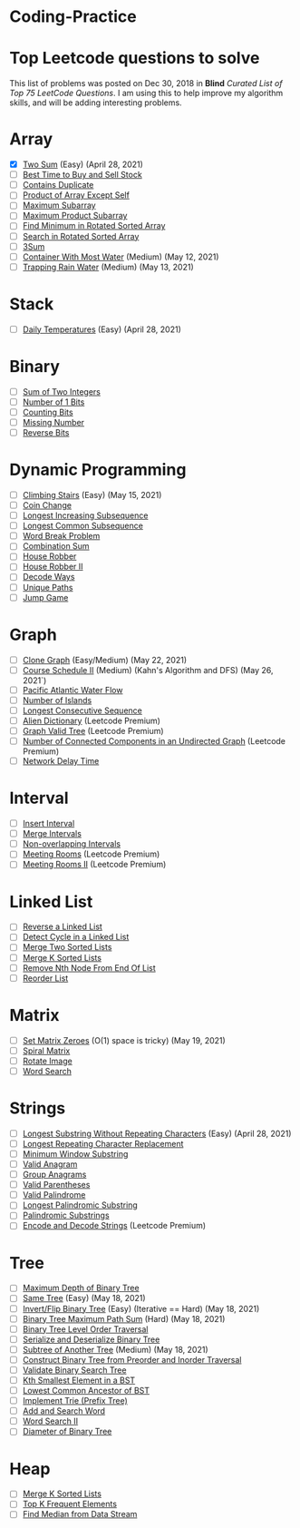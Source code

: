 # Coding-Practice
# Top Leetcode questions to solve

  This list of problems  was posted on Dec 30, 2018 in  **Blind**  *Curated List of Top 75 LeetCode Questions*.
  I am using this to help improve my algorithm skills, and will be adding interesting problems.

# Array

- [X] [Two Sum](https://leetcode.com/problems/two-sum/) (Easy) (April 28, 2021)
- [ ] [Best Time to Buy and Sell Stock](https://leetcode.com/problems/best-time-to-buy-and-sell-stock/)
- [ ] [Contains Duplicate](https://leetcode.com/problems/contains-duplicate/)
- [ ] [Product of Array Except Self](https://leetcode.com/problems/product-of-array-except-self/)
- [ ] [Maximum Subarray](https://leetcode.com/problems/maximum-subarray/)
- [ ] [Maximum Product Subarray](https://leetcode.com/problems/maximum-product-subarray/)
- [ ] [Find Minimum in Rotated Sorted Array ](https://leetcode.com/problems/find-minimum-in-rotated-sorted-array/)
- [ ] [Search in Rotated Sorted Array](https://leetcode.com/problems/search-in-rotated-sorted-array/)
- [ ] [3Sum](https://leetcode.com/problems/3sum/)
- [ ] [Container With Most Water](https://leetcode.com/problems/container-with-most-water/) (Medium) (May 12, 2021)
- [ ] [Trapping Rain Water](https://leetcode.com/problems/trapping-rain-water/) (Medium) (May 13, 2021)

# Stack

- [ ] [Daily Temperatures](https://leetcode.com/problems/daily-temperatures/) (Easy) (April 28, 2021)

# Binary

- [ ] [Sum of Two Integers](https://leetcode.com/problems/sum-of-two-integers/)
- [ ] [Number of 1 Bits](https://leetcode.com/problems/number-of-1-bits/)
- [ ] [Counting Bits](https://leetcode.com/problems/counting-bits/)
- [ ] [Missing Number](https://leetcode.com/problems/missing-number/)
- [ ] [Reverse Bits](https://leetcode.com/problems/reverse-bits/)

# Dynamic Programming

- [ ] [Climbing Stairs](https://leetcode.com/problems/climbing-stairs/) (Easy) (May 15, 2021)
- [ ] [Coin Change](https://leetcode.com/problems/coin-change/)
- [ ] [Longest Increasing Subsequence](https://leetcode.com/problems/longest-increasing-subsequence/)
- [ ] [Longest Common Subsequence](https://leetcode.com/problems/longest-increasing-subsequence/)
- [ ] [Word Break Problem](https://leetcode.com/problems/word-break/)
- [ ] [Combination Sum](https://leetcode.com/problems/combination-sum-iv/)
- [ ] [House Robber](https://leetcode.com/problems/house-robber/)
- [ ] [House Robber II](https://leetcode.com/problems/house-robber-ii/)
- [ ] [Decode Ways](https://leetcode.com/problems/decode-ways/)
- [ ] [Unique Paths](https://leetcode.com/problems/unique-paths/)
- [ ] [Jump Game](https://leetcode.com/problems/jump-game/)

# Graph

- [ ] [Clone Graph](https://leetcode.com/problems/clone-graph/) (Easy/Medium) (May 22, 2021)
- [ ] [Course Schedule II](https://leetcode.com/problems/course-schedule-ii/) (Medium) (Kahn's Algorithm and DFS) (May 26, 2021`)
- [ ] [Pacific Atlantic Water Flow](https://leetcode.com/problems/pacific-atlantic-water-flow/)
- [ ] [Number of Islands](https://leetcode.com/problems/number-of-islands/)
- [ ] [Longest Consecutive Sequence](https://leetcode.com/problems/longest-consecutive-sequence/)
- [ ] [Alien Dictionary](https://leetcode.com/problems/alien-dictionary/) (Leetcode Premium)
- [ ] [Graph Valid Tree](https://leetcode.com/problems/graph-valid-tree/) (Leetcode Premium)
- [ ] [Number of Connected Components in an Undirected Graph](https://leetcode.com/problems/number-of-connected-components-in-an-undirected-graph/) (Leetcode Premium)
- [ ] [Network Delay Time](https://leetcode.com/problems/network-delay-time/)

# Interval

- [ ] [Insert Interval](https://leetcode.com/problems/insert-interval/)
- [ ] [Merge Intervals](https://leetcode.com/problems/merge-intervals/)
- [ ] [Non-overlapping Intervals](https://leetcode.com/problems/non-overlapping-intervals/)
- [ ] [Meeting Rooms](https://leetcode.com/problems/meeting-rooms/) (Leetcode Premium)
- [ ] [Meeting Rooms II](https://leetcode.com/problems/meeting-rooms-ii/) (Leetcode Premium)

# Linked List

- [ ] [Reverse a Linked List](https://leetcode.com/problems/reverse-linked-list/)
- [ ] [Detect Cycle in a Linked List](https://leetcode.com/problems/linked-list-cycle/)
- [ ] [Merge Two Sorted Lists](https://leetcode.com/problems/merge-two-sorted-lists/)
- [ ] [Merge K Sorted Lists](https://leetcode.com/problems/merge-k-sorted-lists/)
- [ ] [Remove Nth Node From End Of List](https://leetcode.com/problems/remove-nth-node-from-end-of-list/)
- [ ] [Reorder List](https://leetcode.com/problems/reorder-list/)

# Matrix

- [ ] [Set Matrix Zeroes](https://leetcode.com/problems/set-matrix-zeroes/) (O(1) space is tricky) (May 19, 2021)
- [ ] [Spiral Matrix](https://leetcode.com/problems/spiral-matrix/)
- [ ] [Rotate Image](https://leetcode.com/problems/rotate-image/)
- [ ] [Word Search](https://leetcode.com/problems/word-search/)

# Strings

- [ ]  [Longest Substring Without Repeating Characters](https://leetcode.com/problems/longest-substring-without-repeating-characters/) (Easy) (April 28, 2021)
- [ ]  [Longest Repeating Character Replacement](https://leetcode.com/problems/longest-repeating-character-replacement/)
- [ ]  [Minimum Window Substring](https://leetcode.com/problems/minimum-window-substring/)
- [ ]  [Valid Anagram](https://leetcode.com/problems/valid-anagram/)
- [ ]  [Group Anagrams](https://leetcode.com/problems/group-anagrams/)
- [ ]  [Valid Parentheses](https://leetcode.com/problems/valid-parentheses/)
- [ ]  [Valid Palindrome](https://leetcode.com/problems/valid-palindrome/)
- [ ]  [Longest Palindromic Substring](https://leetcode.com/problems/longest-palindromic-substring/)
- [ ] [Palindromic Substrings](https://leetcode.com/problems/palindromic-substrings/)
- [ ] [Encode and Decode Strings](https://leetcode.com/problems/encode-and-decode-strings/) (Leetcode Premium)

# Tree

- [ ] [Maximum Depth of Binary Tree](https://leetcode.com/problems/maximum-depth-of-binary-tree/)
- [ ] [Same Tree](https://leetcode.com/problems/same-tree/) (Easy) (May 18, 2021)
- [ ] [Invert/Flip Binary Tree](https://leetcode.com/problems/invert-binary-tree/) (Easy) (Iterative == Hard) (May 18, 2021)
- [ ] [Binary Tree Maximum Path Sum](https://leetcode.com/problems/binary-tree-maximum-path-sum/) (Hard) (May 18, 2021)
- [ ] [Binary Tree Level Order Traversal](https://leetcode.com/problems/binary-tree-level-order-traversal/)
- [ ] [Serialize and Deserialize Binary Tree](https://leetcode.com/problems/serialize-and-deserialize-binary-tree/)
- [ ] [Subtree of Another Tree](https://leetcode.com/problems/subtree-of-another-tree/) (Medium) (May 18, 2021)
- [ ] [Construct Binary Tree from Preorder and Inorder Traversal](https://leetcode.com/problems/construct-binary-tree-from-preorder-and-inorder-traversal/)
- [ ] [Validate Binary Search Tree](https://leetcode.com/problems/validate-binary-search-tree/)
- [ ] [Kth Smallest Element in a BST](https://leetcode.com/problems/kth-smallest-element-in-a-bst/)
- [ ] [Lowest Common Ancestor of BST](https://leetcode.com/problems/lowest-common-ancestor-of-a-binary-search-tree/)
- [ ] [Implement Trie (Prefix Tree)](https://leetcode.com/problems/implement-trie-prefix-tree/)
- [ ] [Add and Search Word](https://leetcode.com/problems/add-and-search-word-data-structure-design/)
- [ ] [Word Search II](https://leetcode.com/problems/word-search-ii/)
- [ ] [Diameter of Binary Tree](https://leetcode.com/problems/diameter-of-binary-tree/)

# Heap

- [ ] [Merge K Sorted Lists](https://leetcode.com/problems/merge-k-sorted-lists/)
- [ ] [Top K Frequent Elements](https://leetcode.com/problems/top-k-frequent-elements/)
- [ ] [Find Median from Data Stream](https://leetcode.com/problems/find-median-from-data-stream/)
